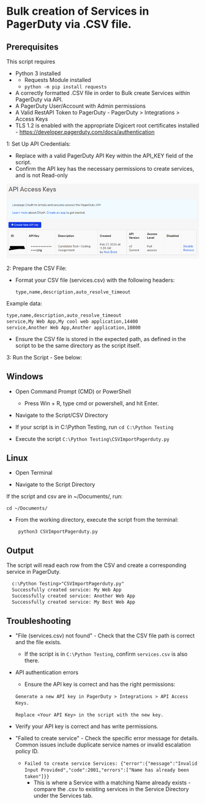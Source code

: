 # Bulk creation of Services in PagerDuty via .CSV file.

## Prerequisites 
This script requires 
* Python 3 installed
* * Requests Module installed
   * `python -m pip install requests`
* A correctly formatted .CSV file in order to Bulk create Services within PagerDuty via API.
* A PagerDuty User/Account with Admin permissions
* A Valid RestAPI Token to PagerDuty - PagerDuty > Integrations > Access Keys
* TLS 1.2 is enabled with the appropriate Digicert root certificates installed  - https://developer.pagerduty.com/docs/authentication  

1: Set Up API Credentials:
  * Replace <Your API Key> with a valid PagerDuty API Key within the API_KEY field of the script.
  * Confirm the API key has the necessary permissions to create services, and is not Read-only

![Rest API Screen](https://github.com/NPBBPN/PagerDuty-Test/blob/main/images/RestAPI%20Token%20Creation.PNG "REST API Creation Page in PagerDuty")

2: Prepare the CSV File:
* Format your CSV file (services.csv) with the following headers:

      type,name,description,auto_resolve_timeout

Example data:

    type,name,description,auto_resolve_timeout
    service,My Web App,My cool web application,14400
    service,Another Web App,Another application,10800

* Ensure the CSV file is stored in the expected path, as defined in the script to be the same directory as the script itself.

3: Run the Script - See below:

## Windows
* Open Command Prompt (CMD) or PowerShell

  * Press Win + R, type cmd or powershell, and hit Enter.
* Navigate to the Script/CSV Directory

* If your script is in C:\Python Testing, run `cd C:\Python Testing`

* Execute the script `C:\Python Testing\CSVImportPagerduty.py`


## Linux
* Open Terminal

* Navigate to the Script Directory

If the script and csv are in ~/Documents/, run:

    cd ~/Documents/

* From the working directory, execute the script from the terminal:

       python3 CSVImportPagerduty.py
    
## Output
The script will read each row from the CSV and create a corresponding service in PagerDuty.

      c:\Python Testing>"CSVImportPagerduty.py"
      Successfully created service: My Web App
      Successfully created service: Another Web App
      Successfully created service: My Best Web App


## Troubleshooting
* "File  (services.csv) not found" - Check that the CSV file path is correct and the file exists.
  * If the script is in `C:\Python Testing`, confirm `services.csv` is also there.
    
* API authentication errors
  *  Ensure the API key is correct and has the right permissions:
    
    `Generate a new API key in PagerDuty > Integrations > API Access Keys.`
  
    `Replace <Your API Key> in the script with the new key.`
  

* Verify your API key is correct and has write permissions.

* "Failed to create service" - Check the specific error message for details. Common issues include duplicate service names or invalid escalation policy ID.
    * `Failed to create service Services: {"error":{"message":"Invalid Input Provided","code":2001,"errors":["Name has already been taken"]}}`
        * This is where a Service with a matching Name already exists - compare the .csv to existing services in the Service Directory under the Services tab.

  
